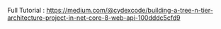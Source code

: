 Full Tutorial : https://medium.com/@cydexcode/building-a-tree-n-tier-architecture-project-in-net-core-8-web-api-100dddc5cfd9
